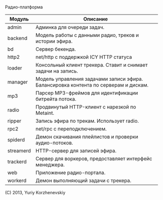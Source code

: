 Радио-платформа

| Модуль        | Описание   |
| ------------- |-----|
| admin | Админка для очереди задач.
| backend | Модель работы с данными радио, треков и истории эфира.
| bd | Сервер бекенда.
| http2 | net/http с поддержкой ICY HTTP статуса
| loader | Консольный клиент трекера. Ставит и снимает задачи на запись.
| manager | Модель управления задачами записи эфира. Балансировка контента по серверам и дискам.
| mp3 | Парсер MP3-фреймов для идентификации битрейта потока.
| radio | Продвинутый HTTP-клиент с нарезкой по Metaint.
| ripper | Запись эфира по трекам. Использует radio.
| rpc2 | net/rpc с переподключением.
| spiderd | Демон скачивания плейлистов и проверки аудио-потоков.
| streamerd | HTTP-сервер для записей эфира.
| trackerd | Сервер для воркеров, предоставляет интерфейс менеджера.
| web | Приложение радио-портала.
| workerd | Демон выполняющий задачи с трекера.

(C) 2013, Yuriy Korzhenevskiy 
